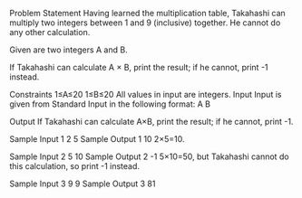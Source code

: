 Problem Statement
Having learned the multiplication table, Takahashi can multiply two integers between 1 and 9 (inclusive) together. He cannot do any other calculation.

Given are two integers A and B.

If Takahashi can calculate A × B, print the result; if he cannot, print -1 instead.

Constraints
1≤A≤20
1≤B≤20
All values in input are integers.
Input
Input is given from Standard Input in the following format:
A B

Output
If Takahashi can calculate A×B, print the result; if he cannot, print -1.

Sample Input 1 
2 5
Sample Output 1 
10
2×5=10.

Sample Input 2 
5 10
Sample Output 2 
-1
5×10=50, but Takahashi cannot do this calculation, so print -1 instead.

Sample Input 3 
9 9
Sample Output 3 
81